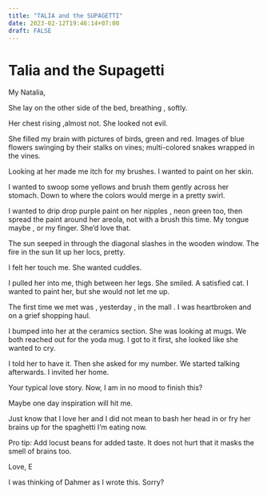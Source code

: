 ```yaml
---
title: "TALIA and the SUPAGETTI"
date: 2023-02-12T19:46:14+07:00
draft: FALSE
---
```


# Talia and the Supagetti

My Natalia,

She lay on the other side of the bed, breathing , softly.  

Her chest rising ,almost not. She looked not evil.  

She filled my brain with pictures of birds, green and red. Images of blue flowers swinging by their stalks on vines; multi-colored snakes wrapped in the vines.

Looking at her made me itch for my brushes. I wanted to paint on her skin.

I wanted to swoop some yellows and brush them gently across her stomach. Down to where the colors would merge in a pretty swirl. 

I wanted to drip drop purple paint on her nipples , neon green too,  then spread the paint around her areola, not with a brush this time. My tongue maybe , or my finger. She’d love that.

The sun seeped in through the diagonal slashes in the wooden window. The fire in the sun lit up her locs, pretty.

I felt her touch me. She wanted cuddles.

I pulled her into me, thigh between her legs. She smiled. A satisfied cat. I wanted to paint her, but she would not let me up. 

The first time we met was , yesterday , in the mall . I was heartbroken and on a grief shopping haul. 

I bumped into her at the ceramics section. She was looking at mugs. We both reached out for the yoda mug. I got to it first, she looked like she wanted to cry. 

I told her to have it. Then she asked for my number. We started talking afterwards. I invited her home. 

Your typical love story. Now, I am in no mood to finish this? 

Maybe one day inspiration will hit me.

Just know that I love her and I did not mean to bash her head in or fry her brains up for the spaghetti I’m eating now. 

Pro tip: Add locust beans for added taste. It does not hurt that it masks the smell of brains too. 

Love, E 

I was thinking of Dahmer as I wrote this. Sorry?